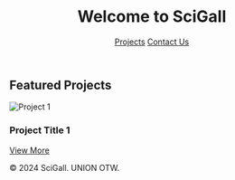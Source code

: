 <!DOCTYPE html>
<html lang="en">
<head>
  <meta charset="UTF-8">
  <meta name="viewport" content="width=device-width, initial-scale=1.0">
  <title>SciGall</title>
  <link rel="stylesheet" href="styles/style.css">
</head>
<body>
  <header>
    <h1>Welcome to SciGall</h1>
    <nav>
      <a href="#projects">Projects</a>
      <a href="#contact">Contact Us</a>
    </nav>
  </header>
  <main>
    <section id="projects">
      <h2>Featured Projects</h2>
      <div class="project-grid">
        <div class="project-card">
          <img src="assets/images/project1.jpg" alt="Project 1">
          <h3>Project Title 1</h3>
          <a href="projects/project1.html">View More</a>
        </div>
        <!-- Add more project cards -->
      </div>
    </section>
  </main>
  <footer>
    <p>&copy; 2024 SciGall. UNION OTW.</p>
  </footer>
  <script src="scripts/app.js"></script>
</body>
</html>
